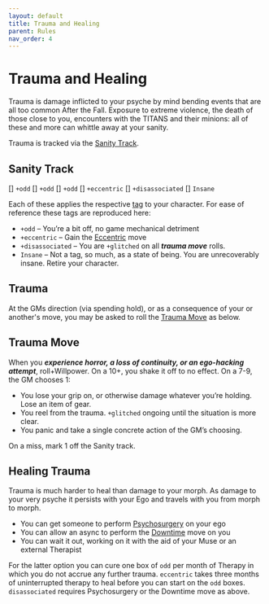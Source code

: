 ```yaml
---
layout: default
title: Trauma and Healing
parent: Rules
nav_order: 4
---
```


# Trauma and Healing

Trauma is damage inflicted to your psyche by mind bending events that are all too common After the Fall. Exposure to extreme violence, the death of those close to you, encounters with the TITANS and their minions: all of these and more can whittle away at your sanity.

Trauma is tracked via the [Sanity Track](#sanity-track).

## Sanity Track

\[\] `+odd`
\[\] `+odd`
\[\] `+odd`
\[\] `+eccentric`
\[\] `+disassociated`
\[\] `Insane`

Each of these applies the respective [tag](/content/tags/damage-trauma) to your character. For ease of reference these tags are reproduced here:

- `+odd` – You’re a bit off, no game mechanical detriment
- `+eccentric` – Gain the [Eccentric](/content/moves/personal#eccentric) move
- `+disassociated` – You are `+glitched` on all **_trauma move_** rolls.
- `Insane` – Not a tag, so much, as a state of being. You are unrecoverably insane. Retire your character.

## Trauma

At the GMs direction (via spending hold), or as a consequence of your or another's move, you may be asked to roll the [Trauma Move](#trauma-move) as below.

## Trauma Move

When you **_experience horror, a loss of continuity, or an ego-hacking attempt_**, roll+Willpower. On a 10+, you shake it off to no effect. On a 7-9, the GM chooses 1:

- You lose your grip on, or otherwise damage whatever you’re holding. Lose an item of gear.
- You reel from the trauma. `+glitched` ongoing until the situation is more clear.
- You panic and take a single concrete action of the GM’s choosing.

On a miss, mark 1 off the Sanity track.

## Healing Trauma

Trauma is much harder to heal than damage to your morph. As damage to your very psyche it persists with your Ego and travels with you from morph to morph.

- You can get someone to perform [Psychosurgery](/content/moves/tech#psychosurgery) on your ego
- You can allow an async to perform the [Downtime](/content/moves/psi#downtime) move on you
- You can wait it out, working on it with the aid of your Muse or an external Therapist

For the latter option you can cure one box of `odd` per month of Therapy in which you do not accrue any further trauma. `eccentric` takes three months of uninterrupted therapy to heal before you can start on the `odd` boxes. `disassociated` requires Psychosurgery or the Downtime move as above.
